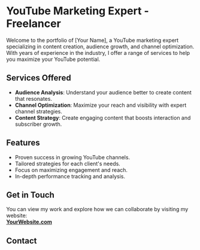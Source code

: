 

# YouTube Marketing Expert - Freelancer

Welcome to the portfolio of [Your Name], a YouTube marketing expert specializing in content creation, audience growth, and channel optimization. With years of experience in the industry, I offer a range of services to help you maximize your YouTube potential.

## Services Offered

- **Audience Analysis**: Understand your audience better to create content that resonates.
- **Channel Optimization**: Maximize your reach and visibility with expert channel strategies.
- **Content Strategy**: Create engaging content that boosts interaction and subscriber growth.

## Features

- Proven success in growing YouTube channels.
- Tailored strategies for each client's needs.
- Focus on maximizing engagement and reach.
- In-depth performance tracking and analysis.

## Get in Touch

You can view my work and explore how we can collaborate by visiting my website:  
[**YourWebsite.com**](https://roksanarozy.github.io/portfolio)

## Contact

